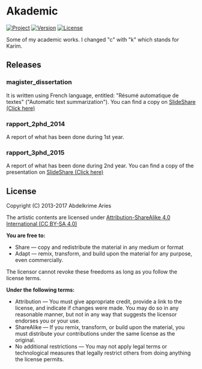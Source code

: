 # Akademic

[![Project](https://img.shields.io/badge/Project-Akademic-0014A8.svg)](./)
[![Version](https://img.shields.io/badge/Version-1.0.0-0014A8.svg)](./releases)
[![License](https://img.shields.io/badge/License-CC--BY--SA_4.0-0014A8.svg)](https://creativecommons.org/licenses/by-sa/4.0/)

Some of my academic works. I changed "c" with "k" which stands for Karim.

## Releases

### magister_dissertation
It is written using French language, entitled: "Résumé automatique de textes" ("Automatic text summarization").
You can find a copy on [SlideShare (Click here)](https://www.slideshare.net/kariminf/magisterdissertation)

### rapport_2phd_2014
A report of what has been done during 1st year.

### rapport_3phd_2015
A report of what has been done during 2nd year.
You can find a copy of the presentation on [SlideShare (Click here)](https://www.slideshare.net/kariminf/etat-davancement-20142015)


## License

Copyright (C) 2013-2017 Abdelkrime Aries

The artistic contents are licensed under
[Attribution-ShareAlike 4.0 International (CC BY-SA 4.0)](https://creativecommons.org/licenses/by-sa/4.0/)

**You are free to:**
* Share — copy and redistribute the material in any medium or format
* Adapt — remix, transform, and build upon the material for any purpose, even commercially.

The licensor cannot revoke these freedoms as long as you follow the license terms.

**Under the following terms:**
* Attribution — You must give appropriate credit, provide a link to the license, and indicate if changes were made. You may do so in any reasonable manner, but not in any way that suggests the licensor endorses you or your use.
* ShareAlike — If you remix, transform, or build upon the material, you must distribute your contributions under the same license as the original.
* No additional restrictions — You may not apply legal terms or technological measures that legally restrict others from doing anything the license permits.
